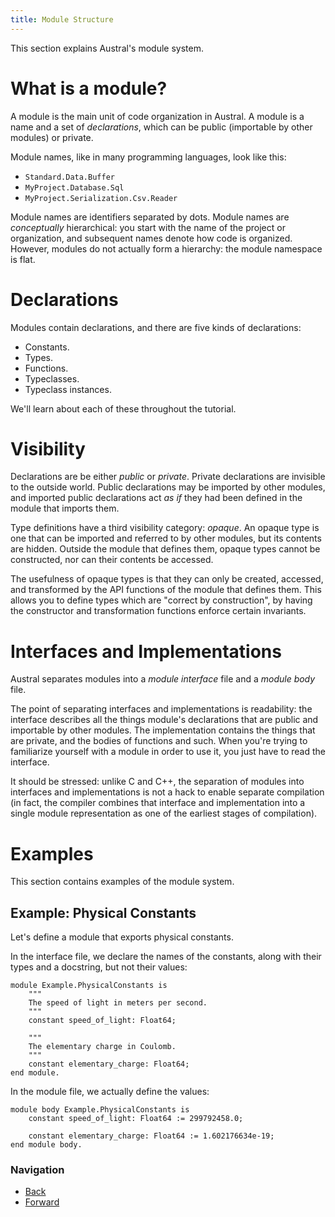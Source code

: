 ```yaml
---
title: Module Structure
---
```


This section explains Austral's module system.

# What is a module?

A module is the main unit of code organization in Austral. A module is a name
and a set of _declarations_, which can be public (importable by other modules)
or private.

Module names, like in many programming languages, look like this:

- `Standard.Data.Buffer`
- `MyProject.Database.Sql`
- `MyProject.Serialization.Csv.Reader`

Module names are identifiers separated by dots. Module names are _conceptually_
hierarchical: you start with the name of the project or organization, and
subsequent names denote how code is organized. However, modules do not actually
form a hierarchy: the module namespace is flat.

# Declarations

Modules contain declarations, and there are five kinds of declarations:

- Constants.
- Types.
- Functions.
- Typeclasses.
- Typeclass instances.

We'll learn about each of these throughout the tutorial.

# Visibility

Declarations are be either _public_ or _private_. Private declarations are
invisible to the outside world. Public declarations may be imported by other
modules, and imported public declarations act _as if_ they had been defined in
the module that imports them.

Type definitions have a third visibility category: _opaque_. An opaque type is
one that can be imported and referred to by other modules, but its contents are
hidden. Outside the module that defines them, opaque types cannot be
constructed, nor can their contents be accessed.

The usefulness of opaque types is that they can only be created, accessed, and
transformed by the API functions of the module that defines them. This allows
you to define types which are "correct by construction", by having the
constructor and transformation functions enforce certain invariants.

# Interfaces and Implementations

Austral separates modules into a _module interface_ file and a _module body_
file.

The point of separating interfaces and implementations is readability: the
interface describes all the things module's declarations that are public and
importable by other modules. The implementation contains the things that are
private, and the bodies of functions and such. When you're trying to familiarize
yourself with a module in order to use it, you just have to read the
interface.

It should be stressed: unlike C and C++, the separation of modules into
interfaces and implementations is not a hack to enable separate compilation (in
fact, the compiler combines that interface and implementation into a single
module representation as one of the earliest stages of compilation).

# Examples

This section contains examples of the module system.

## Example: Physical Constants

Let's define a module that exports physical constants.

In the interface file, we declare the names of the constants, along with their
types and a docstring, but not their values:

```austral
module Example.PhysicalConstants is
    """
    The speed of light in meters per second.
    """
    constant speed_of_light: Float64;

    """
    The elementary charge in Coulomb.
    """
    constant elementary_charge: Float64;
end module.
```

In the module file, we actually define the values:

```austral
module body Example.PhysicalConstants is
    constant speed_of_light: Float64 := 299792458.0;

    constant elementary_charge: Float64 := 1.602176634e-19;
end module body.
```

### Navigation

- [Back](/tutorial/hello-world)
- [Forward](/tutorial/basic-types)

